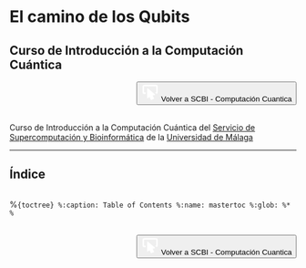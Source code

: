 # El camino de los Qubits
## Curso de Introducción a la Computación Cuántica


<a href="https://www.scbi.uma.es/web/es/computacion-cuantica/">
    <button class="rounded" style="float: right;">
    <svg xmlns="http://www.w3.org/2000/svg" width="32" height="32" viewBox="0 0 24 24">
        <path fill="var(--fill, white)"
        d="M18.1 15.3c-.1.1-.3.2-.4.3l-2.4.4l1.7 3.6c.2.4 0 .8-.4
            1l-2.8 1.3c-.1.1-.2.1-.3.1c-.3 0-.6-.2-.7-.4L11.2
            18l-1.9 1.5c-.1.1-.3.2-.5.2c-.4 0-.8-.3-.8-.8V7.5c0-.5.3-.8.8-.8c.2 0
            .4.1.5.2l8.7 7.4c.3.2.4.7.1 1M6 12H4V4h16v8h-1.6l2.2 1.9c.8-.3 1.3-1
            1.3-1.9V4c0-1.1-.9-2-2-2H4c-1.1 0-2 .9-2 2v8c0 1.1.9 2 2 2h2z" />
    </svg>
    Volver a SCBI - Computación Cuantica
    </button>
</a>
<div style="clear: both;"></div>
<br>

Curso de Introducción a la Computación Cuántica del [Servicio de Supercomputación y Bioinformática](https://www.scbi.uma.es/web/es/inicio/) de la [Universidad de Málaga](https://www.uma.es/)


---
## Índice

```{tableofcontents}
```

%```{toctree}
%:caption: Table of Contents
%:name: mastertoc
%:glob:
%*
%```

<br>
<a href="https://www.scbi.uma.es/web/es/computacion-cuantica/">
    <button class="rounded" style="float: right;">
    <svg xmlns="http://www.w3.org/2000/svg" width="32" height="32" viewBox="0 0 24 24">
        <path fill="var(--fill, white)"
        d="M18.1 15.3c-.1.1-.3.2-.4.3l-2.4.4l1.7 3.6c.2.4 0 .8-.4
            1l-2.8 1.3c-.1.1-.2.1-.3.1c-.3 0-.6-.2-.7-.4L11.2
            18l-1.9 1.5c-.1.1-.3.2-.5.2c-.4 0-.8-.3-.8-.8V7.5c0-.5.3-.8.8-.8c.2 0
            .4.1.5.2l8.7 7.4c.3.2.4.7.1 1M6 12H4V4h16v8h-1.6l2.2 1.9c.8-.3 1.3-1
            1.3-1.9V4c0-1.1-.9-2-2-2H4c-1.1 0-2 .9-2 2v8c0 1.1.9 2 2 2h2z" />
    </svg>
    Volver a SCBI - Computación Cuantica
    </button>
</a>
